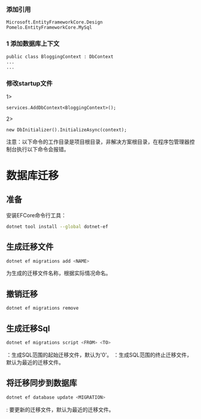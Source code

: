 
### 添加引用
```
Microsoft.EntityFrameworkCore.Design
Pomelo.EntityFrameworkCore.MySql
```
### 1 添加数据库上下文

```
public class BloggingContext : DbContext
...
...
```
### 修改startup文件

1> 
```
services.AddDbContext<BloggingContext>();
```

2>

```
new DbInitializer().InitializeAsync(context);
```




注意：以下命令的工作目录是项目根目录，非解决方案根目录，在程序包管理器控制台执行以下命令会报错。
# 数据库迁移

## 准备

安装EFCore命令行工具：

```bash
dotnet tool install --global dotnet-ef
```

## 生成迁移文件

```bash
dotnet ef migrations add <NAME>
```

<NAME>为生成的迁移文件名称，根据实际情况命名。

## 撤销迁移

```bash
dotnet ef migrations remove
```

## 生成迁移Sql

```bash
dotnet ef migrations script <FROM> <TO>
```

<FROM>：生成SQL范围的起始迁移文件，默认为'0'。
<TO>：生成SQL范围的终止迁移文件，默认为最近的迁移文件。

## 将迁移同步到数据库

```bash
dotnet ef database update <MIGRATION>
```

<MIGRATION>: 要更新的迁移文件，默认为最近的迁移文件。

